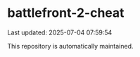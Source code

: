 # battlefront-2-cheat

Last updated: 2025-07-04 07:59:54

This repository is automatically maintained.
